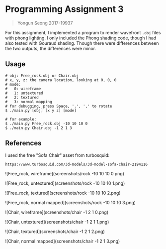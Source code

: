 # Programming Assignment 3

> Yongun Seong 2017-19937

For this assignment, I implemented a program to render wavefront `.obj` files
with phong lighting. I only included the Phong shading code, though I had also
tested with Gouraud shading. Though there were differences between the two
outputs, the differences were minor.

## Usage

```console
# obj: Free_rock.obj or Chair.obj
# x, y, z: the camera location, looking at 0, 0, 0
# mode:
#   0: wireframe
#   1: untextured
#   2: textured
#   3: normal mapping
# for debugging, press Space, '.', ',' to rotate
$ ./main.py [obj] [x y z] [mode]

# for example:
$ ./main.py Free_rock.obj -10 10 10 0
$ ./main.py Chair.obj -1 2 1 3
```

## References

I used the free "Sofa Chair" asset from turbosquid:

`https://www.turbosquid.com/3d-models/3d-model-sofa-chair-2194116`

![Free_rock, wireframe](screenshots/rock -10 10 10 0.png)

![Free_rock, untextured](screenshots/rock -10 10 10 1.png)

![Free_rock, textured](screenshots/rock -10 10 10 2.png)

![Free_rock, normal mapped](screenshots/rock -10 10 10 3.png)

![Chair, wireframe](screenshots/chair -1 2 1 0.png)

![Chair, untextured](screenshots/chair -1 2 1 1.png)

![Chair, textured](screenshots/chair -1 2 1 2.png)

![Chair, normal mapped](screenshots/chair -1 2 1 3.png)


